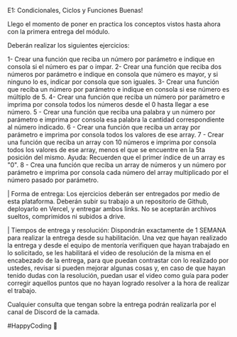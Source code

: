 E1: Condicionales, Ciclos y Funciones
Buenas!

Llego el momento de poner en practica los conceptos vistos hasta ahora con la primera entrega del módulo.

Deberán realizar los siguientes ejercicios:

1- Crear una función que reciba un número por parámetro e indique en consola si el número es par o impar.
2- Crear una función que reciba dos números por parámetro e indique en consola que número es mayor, y si ninguno lo es, indicar por consola que son iguales.
3- Crear una función que reciba un número por parámetro e indique en consola si ese número es múltiplo de 5.
4- Crear una función que reciba un número por parámetro e imprima por consola todos los números desde el 0 hasta llegar a ese número.
5 - Crear una función que reciba una palabra y un número por parámetro e imprima por consola  esa palabra la cantidad correspondiente al número indicado.
6 - Crear una función que reciba un array por parámetro e imprima por consola todos los valores de ese array.
7 - Crear una función que reciba un array con 10 números e imprima por consola todos los valores de ese array, menos el que se encuentre en la 5ta posición del mismo. Ayuda: Recuerden que el primer índice de un array es "0".
8 - Crea una función que reciba un array de números y un número por parámetro e imprima por consola cada número del array multiplicado por el número pasado por parámetro.

| Forma de entrega:
Los ejercicios deberán ser entregados por medio de esta plataforma.
Deberán subir su trabajo a un repositorio de Github, deployarlo en Vercel, y entregar ambos links.
No se aceptarán archivos sueltos, comprimidos ni subidos a drive.
 
| Tiempos de entrega y resolución:
Dispondrán exactamente de 1 SEMANA para realizar la entrega desde su habilitación.
Una vez que hayan realizado la entrega y desde el equipo de mentoría verifiquen que hayan trabajado en lo solicitado, se les habilitará el video de resolución de la misma en el encabezado de la entrega, para que puedan contrastar con lo realizado por ustedes, revisar si pueden mejorar algunas cosas y, en caso de que hayan tenido dudas con la resolución, puedan usar el video como guía para poder corregir aquellos puntos que no hayan logrado resolver a la hora de realizar el trabajo.
 
Cualquier consulta que tengan sobre la entrega podrán realizarla por el canal de Discord de la camada.

#HappyCoding 🤖
